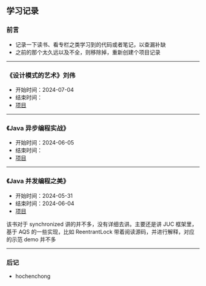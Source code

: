 ## 学习记录

### 前言
* 记录一下读书、看专栏之类学习到的代码或者笔记，以查漏补缺
* 之前的那个太久远以及不全，则移除掉，重新创建个项目记录

---

### 《设计模式的艺术》刘伟
* 开始时间：2024-07-04
* 结束时间：
* [项目](./the-art-of-design-patterns)

---

### 《Java 异步编程实战》
* 开始时间：2024-06-05
* 结束时间：
* [项目](./async-program-demo)

---

### 《Java 并发编程之美》
* 开始时间：2024-05-31
* 结束时间：2024-06-04 
* [项目](./theBeautyOfConcurrentProgram)

该书对于 synchronized 讲的并不多，没有详细去讲。主要还是讲 JUC 框架里，基于 AQS 的一些实现，比如 ReentrantLock
带着阅读源码，并进行解释，对应的示范 demo 并不多

---

### 后记
* hochenchong